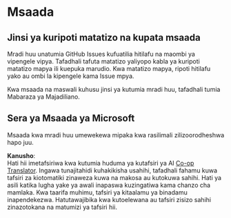 <!--
CO_OP_TRANSLATOR_METADATA:
{
  "original_hash": "fdfc08baee91e402938a2b1f94fe0949",
  "translation_date": "2025-08-25T21:06:13+00:00",
  "source_file": "etc/SUPPORT.md",
  "language_code": "sw"
}
-->
# Msaada

## Jinsi ya kuripoti matatizo na kupata msaada  

Mradi huu unatumia GitHub Issues kufuatilia hitilafu na maombi ya vipengele vipya. Tafadhali tafuta matatizo yaliyopo kabla ya kuripoti matatizo mapya ili kuepuka marudio. Kwa matatizo mapya, ripoti hitilafu yako au ombi la kipengele kama Issue mpya.

Kwa msaada na maswali kuhusu jinsi ya kutumia mradi huu, tafadhali tumia Mabaraza ya Majadiliano.

## Sera ya Msaada ya Microsoft  

Msaada kwa mradi huu umewekewa mipaka kwa rasilimali zilizoorodheshwa hapo juu.

**Kanusho**:  
Hati hii imetafsiriwa kwa kutumia huduma ya kutafsiri ya AI [Co-op Translator](https://github.com/Azure/co-op-translator). Ingawa tunajitahidi kuhakikisha usahihi, tafadhali fahamu kuwa tafsiri za kiotomatiki zinaweza kuwa na makosa au kutokuwa sahihi. Hati ya asili katika lugha yake ya awali inapaswa kuzingatiwa kama chanzo cha mamlaka. Kwa taarifa muhimu, tafsiri ya kitaalamu ya binadamu inapendekezwa. Hatutawajibika kwa kutoelewana au tafsiri zisizo sahihi zinazotokana na matumizi ya tafsiri hii.